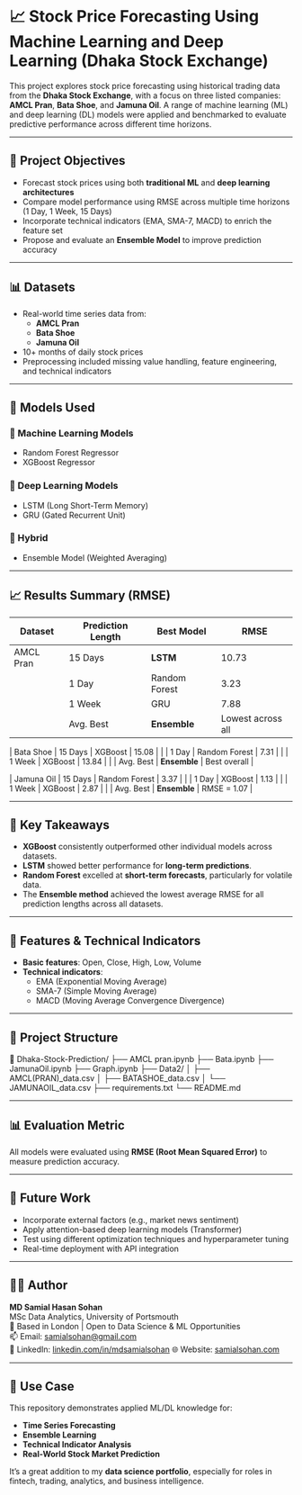 # 📈 Stock Price Forecasting Using Machine Learning and Deep Learning (Dhaka Stock Exchange)

This project explores stock price forecasting using historical trading data from the **Dhaka Stock Exchange**, with a focus on three listed companies: **AMCL Pran**, **Bata Shoe**, and **Jamuna Oil**. A range of machine learning (ML) and deep learning (DL) models were applied and benchmarked to evaluate predictive performance across different time horizons.

---

## 🎯 Project Objectives

- Forecast stock prices using both **traditional ML** and **deep learning architectures**
- Compare model performance using RMSE across multiple time horizons (1 Day, 1 Week, 15 Days)
- Incorporate technical indicators (EMA, SMA-7, MACD) to enrich the feature set
- Propose and evaluate an **Ensemble Model** to improve prediction accuracy

---

## 📊 Datasets

- Real-world time series data from:
  - **AMCL Pran**
  - **Bata Shoe**
  - **Jamuna Oil**
- 10+ months of daily stock prices
- Preprocessing included missing value handling, feature engineering, and technical indicators

---

## 🧠 Models Used

### 🔹 Machine Learning Models
- Random Forest Regressor
- XGBoost Regressor

### 🔹 Deep Learning Models
- LSTM (Long Short-Term Memory)
- GRU (Gated Recurrent Unit)

### 🔹 Hybrid
- Ensemble Model (Weighted Averaging)

---

## 📈 Results Summary (RMSE)

| Dataset     | Prediction Length | Best Model      | RMSE    |
|-------------|--------------------|------------------|---------|
| AMCL Pran   | 15 Days            | **LSTM**         | 10.73   |
|             | 1 Day              | Random Forest    | 3.23    |
|             | 1 Week             | GRU              | 7.88    |
|             | Avg. Best          | **Ensemble**     | Lowest across all |

| Bata Shoe   | 15 Days            | XGBoost          | 15.08   |
|             | 1 Day              | Random Forest    | 7.31    |
|             | 1 Week             | XGBoost          | 13.84   |
|             | Avg. Best          | **Ensemble**     | Best overall |

| Jamuna Oil  | 15 Days            | Random Forest    | 3.37    |
|             | 1 Day              | XGBoost          | 1.13    |
|             | 1 Week             | XGBoost          | 2.87    |
|             | Avg. Best          | **Ensemble**     | RMSE = 1.07 |

---

## 📌 Key Takeaways

- **XGBoost** consistently outperformed other individual models across datasets.
- **LSTM** showed better performance for **long-term predictions**.
- **Random Forest** excelled at **short-term forecasts**, particularly for volatile data.
- The **Ensemble method** achieved the lowest average RMSE for all prediction lengths across all datasets.

---

## 🔧 Features & Technical Indicators

- **Basic features**: Open, Close, High, Low, Volume
- **Technical indicators**:
  - EMA (Exponential Moving Average)
  - SMA-7 (Simple Moving Average)
  - MACD (Moving Average Convergence Divergence)

---

## 📂 Project Structure

📁 Dhaka-Stock-Prediction/
├── AMCL pran.ipynb
├── Bata.ipynb
├── JamunaOil.ipynb
├── Graph.ipynb
├── Data2/
│ ├── AMCL(PRAN)_data.csv
│ ├── BATASHOE_data.csv
│ └── JAMUNAOIL_data.csv
├── requirements.txt
└── README.md


---

## 📊 Evaluation Metric

All models were evaluated using **RMSE (Root Mean Squared Error)** to measure prediction accuracy.

---

## 🧪 Future Work

- Incorporate external factors (e.g., market news sentiment)
- Apply attention-based deep learning models (Transformer)
- Test using different optimization techniques and hyperparameter tuning
- Real-time deployment with API integration

---

## 🙋‍♂️ Author

**MD Samial Hasan Sohan**  
MSc Data Analytics, University of Portsmouth  
📍 Based in London | Open to Data Science & ML Opportunities  
📫 Email: [samialsohan@gmail.com](mailto:samialsohan@gmail.com)  
🔗 LinkedIn: [linkedin.com/in/mdsamialsohan](https://www.linkedin.com/in/mdsamialsohan/)
🌐 Website: [samialsohan.com](https://www.samialsohan.com)

---

## 💼 Use Case

This repository demonstrates applied ML/DL knowledge for:
- **Time Series Forecasting**
- **Ensemble Learning**
- **Technical Indicator Analysis**
- **Real-World Stock Market Prediction**

It’s a great addition to my **data science portfolio**, especially for roles in fintech, trading, analytics, and business intelligence.

